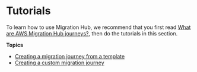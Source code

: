 # Tutorials<a name="tutorials"></a>

To learn how to use Migration Hub, we recommend that you first read [What are AWS Migration Hub journeys?](what-is-migops.md), then do the tutorials in this section\.

**Topics**
+ [Creating a migration journey from a template](template-migration-tutorial.md)
+ [Creating a custom migration journey](custom-migration-tutorial.md)
